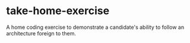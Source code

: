 # take-home-exercise
A home coding exercise to demonstrate a candidate's ability to follow an architecture foreign to them.
